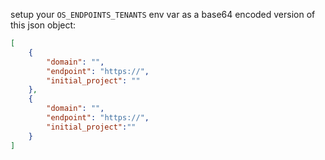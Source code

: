 



setup your `OS_ENDPOINTS_TENANTS` env var as a base64 encoded version of this json object:
```json
[
    {
        "domain": "",
        "endpoint": "https://",
        "initial_project": ""
    },
    {
        "domain": "",
        "endpoint": "https://",
        "initial_project":""
    }
]
```
